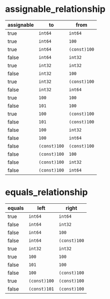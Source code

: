 # assignable_relationship

| assignable | to           | from         |
| ---------- | ------------ | ------------ |
| true       | `int64`      | `int64`      |
| true       | `int64`      | `100`        |
| true       | `int64`      | `(const)100` |
| false      | `int64`      | `int32`      |
| true       | `int32`      | `int32`      |
| false       | `int32`      | `100`        |
| true       | `int32`      | `(const)100` |
| false      | `int32`      | `int64`      |
| true       | `100`        | `100`        |
| false      | `101`        | `100`        |
| true       | `100`        | `(const)100` |
| false      | `101`        | `(const)100` |
| false      | `100`        | `int32`      |
| false      | `100`        | `int64`      |
| false      | `(const)100` | `(const)100` |
| false      | `(const)100` | `100`        |
| false      | `(const)100` | `int32`      |
| false      | `(const)100` | `int64`      |

# equals_relationship

| equals | left           | right         |
| ---------- | ------------ | ------------ |
| true       | `int64`      | `int64`      |
| false      | `int64`      | `int32`      |
| false      | `int64`      | `100`        |
| false      | `int64`      | `(const)100` |
| true       | `int32`      | `int32`      |
| true       | `100`        | `100`        |
| false      | `101`        | `100`        |
| false      | `100`        | `(const)100` |
| true       | `(const)100` | `(const)100` |
| false      | `(const)101` | `(const)100` |

